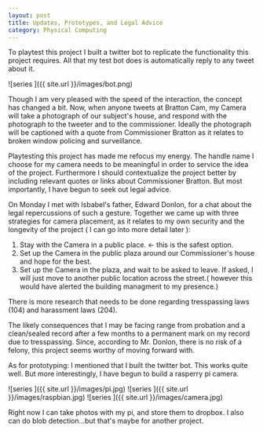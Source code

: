 ```yaml
---
layout: post
title: Updates, Prototypes, and Legal Advice
category: Physical Computing
---
```


To playtest this project I built a twitter bot to replicate the functionality this project requires.  All that my test bot does is automatically reply to any tweet about it. 

![series ]({{ site.url }}/images/bot.png) 

Though I am very pleased with the speed of the interaction, the concept has changed a bit.  Now, when anyone tweets at Bratton Cam, my Camera will take a photograph of our subject's house, and respond with the photograph to the tweeter and to the commissioner.  Ideally the photograph will be captioned with a quote from Commissioner Bratton as it relates to broken window policing and surveillance. 

Playtesting this project has made me refocus my energy.  The handle name I choose for my camera needs to be meaningful in order to service the idea of the project.  Furthermore I should contextualize the project better by including relevant quotes or links about Commissioner Bratton.  But most importantly, I have begun to seek out legal advice.  

On Monday I met with Isbabel's father, Edward Donlon, for a chat about the legal repercussions of such a gesture.  Together we came up with three strategies for camera placement, as it relates to my own security and the longevity of the project ( I can go into more detail later ):

1.  Stay with the Camera in a public place. <- this is the safest option.
2.  Set up the Camera in the public plaza around our Commissioner's house and hope for the best. 
3.  Set up the Camera in the plaza, and wait to be asked to leave. If asked, I will just move to another public location across the street.( however this would have alerted the building managment to my presence.)    

There is more research that needs to be done regarding tresspassing laws (104) and harassment laws (204).  

The likely consequences that I may be facing range from probation and a clean/sealed record after a few months to a permanent mark on my record due to tresspassing.  Since, according to Mr. Donlon, there is no risk of a felony, this project seems worthy of moving forward with.

As for prototyping: I mentioned that I built the twitter bot.  This works quite well.  But more interestingly, I have begun to build a rasperry pi camera.  

![series ]({{ site.url }}/images/pi.jpg) 
![series ]({{ site.url }}/images/raspbian.jpg) 
![series ]({{ site.url }}/images/camera.jpg) 

Right now I can take photos with my pi, and store them to dropbox.
I also can do blob detection...but that's maybe for another project.
